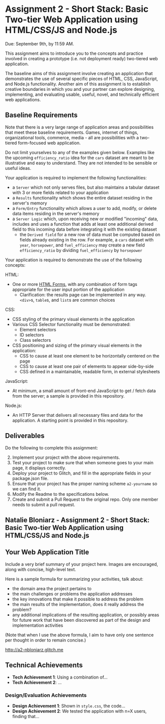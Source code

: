 Assignment 2 - Short Stack: Basic Two-tier Web Application using HTML/CSS/JS and Node.js  
===

Due: September 9th, by 11:59 AM.

This assignment aims to introduce you to the concepts and practice involved in creating a prototype (i.e. not deployment ready) two-tiered web application. 

The baseline aims of this assignment involve creating an application that demonstrates the use of several specific pieces of HTML, CSS, JavaScript, and Node.js functionality.
Another aim of this assignment is to establish creative boundaries in which you and your partner can explore designing, implementing, and evaluating usable, useful, novel, and technically efficient web applications.

Baseline Requirements
---

Note that there is a very large range of application areas and possibilities that meet these baseline requirements.
Games, internet of things, organizational tools, commerce, media - all are possibilities with a two-tiered form-focused web application.

Do not limit yourselves to any of the examples given below. 
Examples like the upcoming `efficiency_ratio` idea for the `cars` dataset are meant to be illustrative and easy to understand.
They are not intended to be sensible or useful ideas.

Your application is required to implement the following functionalities:

- a `Server` which not only serves files, but also maintains a tabular dataset with 3 or more fields related to your application
- a `Results` functionality which shows the entire dataset residing in the server's memory
- a `Form/Entry` functionality which allows a user to add, modify, or delete data items residing in the server's memory
- a `Server Logic` which, upon receiving new or modified "incoming" data, includes and uses a function that adds at least one additional derived field to this incoming data before integrating it with the existing dataset
    - the `Derived field` for a new row of data must be computed based on fields already existing in the row. For example, a `cars` dataset with `year`, `horsepower`, and `fuel_efficiency` may create a new field `efficiency_ratio` by dividing `fuel_efficiency` by `horsepower`

Your application is required to demonstrate the use of the following concepts:

HTML:
- One or more [HTML Forms](https://developer.mozilla.org/en-US/docs/Learn/HTML/Forms), with any combination of form tags appropriate for the user input portion of the application
    - Clarification: the results page can be implemented in any way. `<div>`s, `table`s, and `list`s are common choices

CSS:
- CSS styling of the primary visual elements in the application
- Various CSS Selector functionality must be demonstrated:
    - Element selectors
    - ID selectors
    - Class selectors
- CSS positioning and sizing of the primary visual elements in the application:
    - CSS to cause at least one element to be horizontally centered on the page
    - CSS to cause at least one pair of elements to appear side-by-side
    - CSS defined in a maintainable, readable form, in external stylesheets 

JavaScript:
- At minimum, a small amount of front-end JavaScript to get / fetch data from the server; a sample is provided in this repository.

Node.js:
- An HTTP Server that delivers all necessary files and data for the application. A starting point is provided in this repository.

Deliverables
---

Do the following to complete this assignment:

2. Implement your project with the above requirements.
3. Test your project to make sure that when someone goes to your main page, it displays correctly.
4. Deploy your project to Glitch, and fill in the appropriate fields in your package.json file.
5. Ensure that your project has the proper naming scheme `a2-yourname` so we can find it.
6. Modify the Readme to the specifications below.
7. Create and submit a Pull Request to the original repo. Only one member needs to submit a pull request.

Natalie Bloniarz - Assignment 2 - Short Stack: Basic Two-tier Web Application using HTML/CSS/JS and Node.js  
---

## Your Web Application Title
Include a very brief summary of your project here.
Images are encouraged, along with concise, high-level text.

Here is a sample formula for summarizing your activities, talk about:
- the domain area the project pertains to
- the main challenges or problems the application addresses
- the key innovations that make it possible to address the problem
- the main results of the implementation, does it really address the problem?
- any additional implications of the resulting application, or possibly areas for future work that have been discovered as part of the design and implementation activities

(Note that when I use the above formula, I aim to have only one sentence per thought in order to remain concise.)

http://a2-nbloniarz.glitch.me

## Technical Achievements
- **Tech Achievement 1**: Using a combination of...
- **Tech Achievement 2**: ...

### Design/Evaluation Achievements
- **Design Achievement 1**: Shown in `style.css`, the code...
- **Design Achievement 2**: We tested the application with n=X users, finding that...
